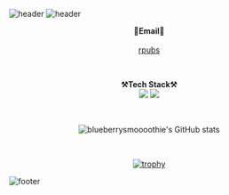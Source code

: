 ![header](https://capsule-render.vercel.app/api?type=waving&color=a13aa4&height=200&text=blueberrysmoooothie&animation=twinkling&fontColor=13eab4&fontSize=60&fontAlignY=20&stroke=FFFFFF)
![header](https://capsule-render.vercel.app/api?type=waving&color=313a74&section=footer&reversal=true&height=200&animation=twinkling&text=HAN%20SU&fontColor=13eab4&fontSize=160&fontAlignY=75&stroke=FFFFFF)


<p align="center">
  <Strong>📧Email📧</Strong>
  </br></br>
  <a href="https://rpubs.com/blueberrysmoooothie">rpubs</a>
</p>

</br>

<p align="center" display="inline-block">
  <Strong>⚒️Tech Stack⚒️</Strong><br>
  <img src="https://img.shields.io/badge/Python-3776AB.svg?&style=for-the-badge&logo=Python&logoColor=white"> 
   <img src="https://img.shields.io/badge/R-FCC624.svg?&style=for-the-badge&logo=Linux&logoColor=black">

</p>

</br>

<div align="center">

![blueberrysmoooothie's GitHub stats](https://github-readme-stats.vercel.app/api?username=blueberrysmoooothie&show_icons=true&theme=swift)

</br>

[![trophy](https://github-profile-trophy.vercel.app/?username=blueberrysmoooothie&row=1)](https://github.com/ryo-ma/github-profile-trophy)

</div>

![footer](https://capsule-render.vercel.app/api?type=waving&section=footer&color=random)
